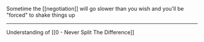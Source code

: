 Sometime the [[negotiation]] will go slower than you wish and you'll be "forced" to shake things up

---

Understanding of [[0 - Never Split The Difference]]
